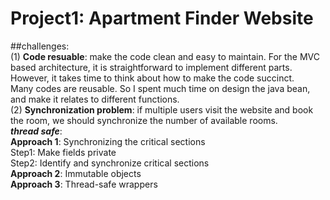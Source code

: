 # Project1: Apartment Finder Website

##challenges:  
(1) **Code resuable**: make the code clean and easy to maintain. For the MVC based architecture, it is straightforward to implement different parts. However, it takes time to think about how to make the code succinct.  
Many codes are reusable. So I spent much time on design the java bean, and make it relates to different functions.  
(2) **Synchronization problem**: if multiple users visit the website and book the room, we should synchronize the number of available rooms.  
***thread safe***:  
**Approach 1**: Synchronizing the critical sections  
Step1: Make fields private    
Step2: Identify and synchronize critical sections  
**Approach 2**: Immutable objects  
**Approach 3**: Thread-safe wrappers